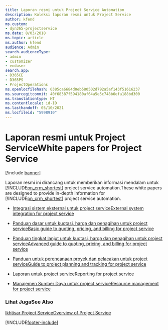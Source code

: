 ```yaml
---
title: Laporan resmi untuk Project Service Automation
description: Koleksi laporan resmi untuk Project Service
author: kfend
ms.custom:
- dyn365-projectservice
ms.date: 8/03/2018
ms.topic: article
ms.author: kfend
audience: Admin
search.audienceType:
- admin
- customizer
- enduser
search.app:
- D365CE
- D365PS
- ProjectOperations
ms.openlocfilehash: 0385ca6684d0eb580502d792a5af143f51616237
ms.sourcegitcommit: 40f68387f594180af64a5e5c748b6efa188bd300
ms.translationtype: HT
ms.contentlocale: id-ID
ms.lasthandoff: 05/10/2021
ms.locfileid: "5998910"
---
```

# <a name="white-papers-for-project-service"></a><span data-ttu-id="ec5cf-103">Laporan resmi untuk Project Service</span><span class="sxs-lookup"><span data-stu-id="ec5cf-103">White papers for Project Service</span></span>

[!include [banner](../includes/psa-now-project-operations.md)]

<span data-ttu-id="ec5cf-104">Laporan resmi ini dirancang untuk memberikan informasi mendalam untuk [!INCLUDE[pn_crm_shortest](../includes/pn-crm-shortest.md)] project service automation.</span><span class="sxs-lookup"><span data-stu-id="ec5cf-104">These white papers are designed to provide in-depth information for [!INCLUDE[pn_crm_shortest](../includes/pn-crm-shortest.md)] project service automation.</span></span>

-   [<span data-ttu-id="ec5cf-105">Integrasi sistem eksternal untuk project service</span><span class="sxs-lookup"><span data-stu-id="ec5cf-105">External system integration for project service</span></span>](https://go.microsoft.com/fwlink/?LinkId=825445)

-   [<span data-ttu-id="ec5cf-106">Panduan dasar untuk kuotasi, harga dan penagihan untuk project service</span><span class="sxs-lookup"><span data-stu-id="ec5cf-106">Basic guide to quoting, pricing, and billing for project service</span></span>](https://go.microsoft.com/fwlink/?LinkId=825241)

-   [<span data-ttu-id="ec5cf-107">Panduan tingkat lanjut untuk kuotasi, harga dan penagihan untuk project service</span><span class="sxs-lookup"><span data-stu-id="ec5cf-107">Advanced guide to quoting, pricing, and billing for project service</span></span>](https://go.microsoft.com/fwlink/?LinkId=825242)

-   [<span data-ttu-id="ec5cf-108">Panduan untuk perencanaan proyek dan pelacakan untuk project service</span><span class="sxs-lookup"><span data-stu-id="ec5cf-108">Guide to project planning and tracking for project service</span></span>](https://go.microsoft.com/fwlink/?LinkId=825243)

-   [<span data-ttu-id="ec5cf-109">Laporan untuk project service</span><span class="sxs-lookup"><span data-stu-id="ec5cf-109">Reporting for project service</span></span>](https://go.microsoft.com/fwlink/?LinkId=825446)

-   [<span data-ttu-id="ec5cf-110">Manajemen Sumber Daya untuk project service</span><span class="sxs-lookup"><span data-stu-id="ec5cf-110">Resource management for project service</span></span>](https://go.microsoft.com/fwlink/?LinkId=825244)

### <a name="see-also"></a><span data-ttu-id="ec5cf-111">Lihat Juga</span><span class="sxs-lookup"><span data-stu-id="ec5cf-111">See Also</span></span>
 [<span data-ttu-id="ec5cf-112">Ikhtisar Project Service</span><span class="sxs-lookup"><span data-stu-id="ec5cf-112">Overview of Project Service</span></span>](../psa/overview.md)


[!INCLUDE[footer-include](../includes/footer-banner.md)]